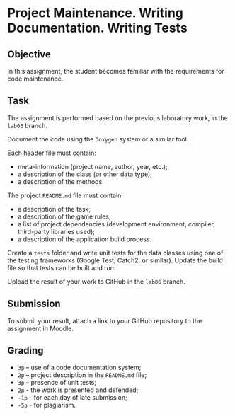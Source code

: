 # Project Maintenance. Writing Documentation. Writing Tests

## Objective

In this assignment, the student becomes familiar with the requirements for code maintenance.

## Task

The assignment is performed based on the previous laboratory work, in the `lab06` branch.

Document the code using the `Doxygen` system or a similar tool.

Each header file must contain:

- meta-information (project name, author, year, etc.);
- a description of the class (or other data type);
- a description of the methods.

The project `README.md` file must contain:

- a description of the task;
- a description of the game rules;
- a list of project dependencies (development environment, compiler, third-party libraries used);
- a description of the application build process.

Create a `tests` folder and write unit tests for the data classes using one of the testing frameworks (Google Test, Catch2, or similar). Update the build file so that tests can be built and run.

Upload the result of your work to GitHub in the `lab06` branch.

## Submission

To submit your result, attach a link to your GitHub repository to the assignment in Moodle.

## Grading

- `3p` – use of a code documentation system;
- `2p` – project description in the `README.md` file;
- `3p` – presence of unit tests;
- `2p` - the work is presented and defended;
- `-1p` - for each day of late submission;
- `-5p` - for plagiarism.
